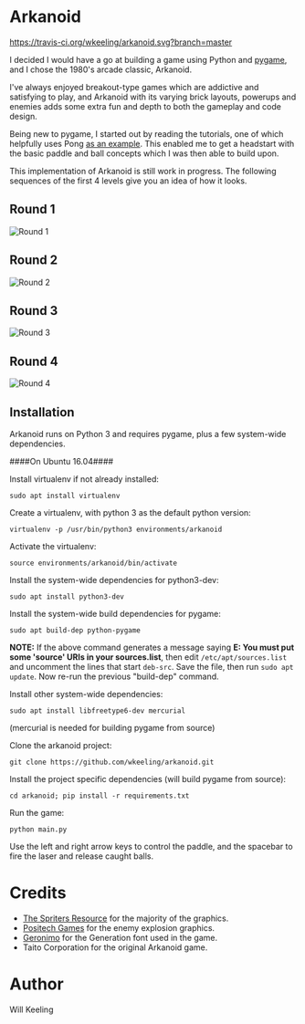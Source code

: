Arkanoid
========
https://travis-ci.org/wkeeling/arkanoid.svg?branch=master

I decided I would have a go at building a game using Python and [pygame](http://www.pygame.org/), and I chose the 1980's arcade classic, Arkanoid.

I've always enjoyed breakout-type games which are addictive and satisfying to play, and Arkanoid with its varying brick layouts, powerups and enemies adds some extra fun and depth to both the gameplay and code design.

Being new to pygame, I started out by reading the tutorials, one of which helpfully uses Pong [as an example](http://www.pygame.org/docs/tut/tom/MakeGames.html). This enabled me to get a headstart with the basic paddle and ball concepts which I was then able to build upon.

This implementation of Arkanoid is still work in progress. The following sequences of the first 4 levels give you an idea of how it looks.

Round 1
-------

![Round 1](./docs/img/round1.gif "Round 1")

Round 2
-------

![Round 2](./docs/img/round2.gif "Round 2")

Round 3
-------

![Round 3](./docs/img/round3.gif "Round 3")

Round 4
-------

![Round 4](./docs/img/round4.gif "Round 4")

Installation
------------
Arkanoid runs on Python 3 and requires pygame, plus a few system-wide dependencies.

####On Ubuntu 16.04####

Install virtualenv if not already installed:

```
sudo apt install virtualenv
```

Create a virtualenv, with python 3 as the default python version:

```
virtualenv -p /usr/bin/python3 environments/arkanoid
```

Activate the virtualenv:

```
source environments/arkanoid/bin/activate
```

Install the system-wide dependencies for python3-dev:

```
sudo apt install python3-dev
```

Install the system-wide build dependencies for pygame:

```
sudo apt build-dep python-pygame
```

**NOTE:** If the above command generates a message saying **E: You must put some 'source' URIs in your sources.list**, then edit `/etc/apt/sources.list` and uncomment the lines that start `deb-src`. Save the file, then run `sudo apt update`. Now re-run the previous "build-dep" command.

Install other system-wide dependencies:

```
sudo apt install libfreetype6-dev mercurial
```
(mercurial is needed for building pygame from source)

Clone the arkanoid project:

```
git clone https://github.com/wkeeling/arkanoid.git
```

Install the project specific dependencies (will build pygame from source):

```
cd arkanoid; pip install -r requirements.txt
```

Run the game:

```
python main.py
```

Use the left and right arrow keys to control the paddle, and the spacebar to fire the laser and release caught balls.



Credits
=======
* [The Spriters Resource](http://www.spriters-resource.com/) for the majority of the graphics.
* [Positech Games](http://www.positech.co.uk/content/explosion/explosiongenerator.html) for the enemy explosion graphics.
* [Geronimo](http://www.dafont.com/paradox-fontworks.d5233) for the Generation font used in the game.
* Taito Corporation for the original Arkanoid game.

Author
======

Will Keeling
